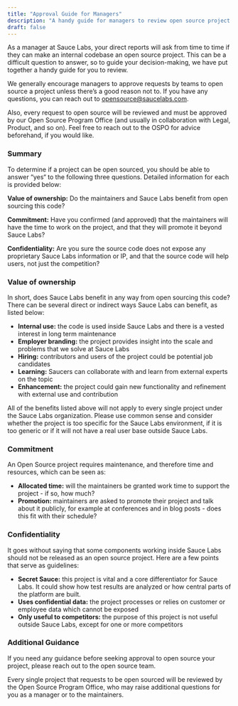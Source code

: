 ```yaml
---
title: "Approval Guide for Managers"
description: "A handy guide for managers to review open source project requests."
draft: false
---
```


As a manager at Sauce Labs, your direct reports will ask from time to time if they can make an internal codebase an open source project. This can be a difficult question to answer, so to guide your decision-making, we have put together a handy guide for you to review.

We generally encourage managers to approve requests by teams to open source a project unless there’s a good reason not to. If you have any questions, you can reach out to [opensource@saucelabs.com](opensource@saucelabs.com).

Also, every request to open source will be reviewed and must be approved by our Open Source Program Office (and usually in collaboration with Legal, Product, and so on). Feel free to reach out to the OSPO for advice beforehand, if you would like.

### Summary

To determine if a project can be open sourced, you should be able to answer “yes“ to the following three questions. Detailed information for each is provided below:

**Value of ownership:** Do the maintainers and Sauce Labs benefit from open sourcing this code?

**Commitment:** Have you confirmed (and approved) that the maintainers will have the time to work on the project, and that they will promote it beyond Sauce Labs?

**Confidentiality:** Are you sure the source code does not expose any proprietary Sauce Labs information or IP, and that the source code will help users, not just the competition?

### Value of ownership

In short, does Sauce Labs benefit in any way from open sourcing this code? There can be several direct or indirect ways Sauce Labs can benefit, as listed below:

- **Internal use:** the code is used inside Sauce Labs and there is a vested interest in long term maintenance
- **Employer branding:** the project provides insight into the scale and problems that we solve at Sauce Labs
- **Hiring:** contributors and users of the project could be potential job candidates
- **Learning:** Saucers can collaborate with and learn from external experts on the topic
- **Enhancement:** the project could gain new functionality and refinement with external use and contribution

All of the benefits listed above will not apply to every single project under the Sauce Labs organization. Please use common sense and consider whether the project is too specific for the Sauce Labs environment, if it is too generic or if it will not have a real user base outside Sauce Labs.

### Commitment

An Open Source project requires maintenance, and therefore time and resources, which can be seen as:

- **Allocated time:** will the maintainers be granted work time to support the project - if so, how much?
- **Promotion:** maintainers are asked to promote their project and talk about it publicly, for example at conferences and in blog posts - does this fit with their schedule?

### Confidentiality

It goes without saying that some components working inside Sauce Labs should not be released as an open source project. Here are a few points that serve as guidelines:

- **Secret Sauce:** this project is vital and a core differentiator for Sauce Labs. It could show how test results are analyzed or how central parts of the platform are built.
- **Uses confidential data:** the project processes or relies on customer or employee data which cannot be exposed
- **Only useful to competitors:** the purpose of this project is not useful outside Sauce Labs, except for one or more competitors

### Additional Guidance

If you need any guidance before seeking approval to open source your project, please reach out to the open source team.

Every single project that requests to be open sourced will be reviewed by the Open Source Program Office, who may raise additional questions for you as a manager or to the maintainers.
